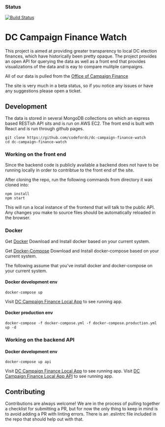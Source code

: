 
### Status
[![Build Status](https://travis-ci.org/codefordc/dc-campaign-finance-watch.png)](https://travis-ci.org/codefordc/dc-campaign-finance-watch/)
# DC Campaign Finance Watch

This project is aimed at providing greater transparency to local DC election finances, which have historically been pretty opaque.  The project provides an open API for querying the data as well as a front end that provides visualizations of the data and is eay to compare mulitple campaigns.

All of our data is pulled from the [Office of Campaign Finance](http://ocf.dc.gov/)

The site is very much in a beta status, so if you notice any issues or have any suggestions please open a ticket.

## Development
The data is stored in several MongoDB collections on which an express based RESTish API sits and is run on AWS EC2.  The front end is built with React and is run through github pages.

```
git clone https://github.com/codefordc/dc-campaign-finance-watch
cd dc-campaign-finance-watch
```

### Working on the front end
Since the backend code is publicly available a backend does not have to be running locally in order to contribtue to the front end of the site.

After cloning the repo, run the following commands from directory it was cloned into:
```
npm install
npm start
```
This will run a local instance of the frontend that will talk to the public API.  Any changes you make to source files should be automatically reloaded in the browser.

### Docker
Get [Docker](https://www.docker.com/products/overview)
Download and Install docker based on your current system.

Get [Docker-Compose](https://docs.docker.com/compose/install/)
Download and Install docker-compose based on your current system.

The following assume that you've install docker and docker-compose on your current system.

#### Docker development env
``` 
docker-compose up
```
Visit [DC Campaign Finance Local App](http://localhost:3001/) to see running app.

#### Docker production env
```
docker-compose -f docker-compose.yml -f docker-compose.production.yml up -d

```

### Working on the backend API
#### Docker development env
``` 
docker-compose up api
```

Visit [DC Campaign Finance Local App](http://localhost:3001/) to see running app.
Visit [DC Campaign Finance Local App API](http://localhost:3000/) to see running app.


## Contributing
Contributions are always welcome!  We are in the process of pulling together a checklist for submitting a PR, but for now the only thing to keep in mind is to avoid adding a PR with linting errors.  There is an .eslintrc file included in the repo that should help out with that.
